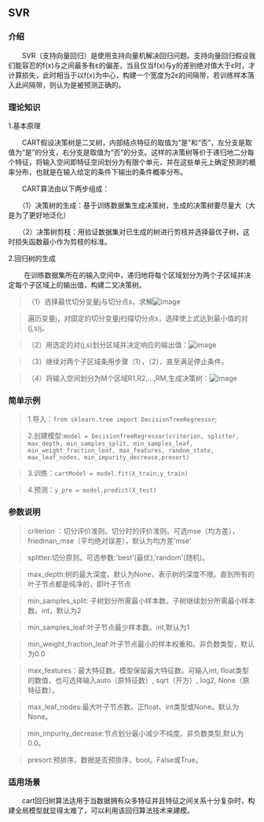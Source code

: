 <h2>SVR</h2>

<h3>介绍</h3>

　　SVR（支持向量回归）是使用支持向量机解决回归问题。支持向量回归假设我们能容忍的f(x)与之间最多有ε的偏差，当且仅当f(x)与y的差别绝对值大于ε时，才计算损失，此时相当于以f(x)为中心，构建一个宽度为2ε的间隔带，若训练样本落入此间隔带，则认为是被预测正确的。

<h3>理论知识</h3>

1.基本原理

　　CART假设决策树是二叉树，内部结点特征的取值为“是”和“否”，左分支是取值为“是”的分支，右分支是取值为“否”的分支。这样的决策树等价于递归地二分每个特征，将输入空间即特征空间划分为有限个单元，并在这些单元上确定预测的概率分布，也就是在输入给定的条件下输出的条件概率分布。

　　CART算法由以下两步组成：

　　（1）决策树的生成：基于训练数据集生成决策树，生成的决策树要尽量大（大是为了更好地泛化）

　　（2）决策树剪枝：用验证数据集对已生成的树进行剪枝并选择最优子树，这时损失函数最小作为剪枝的标准。

2.回归树的生成

　　 在训练数据集所在的输入空间中，递归地将每个区域划分为两个子区域并决定每个子区域上的输出值，构建二叉决策树。

> （1）选择最优切分变量j与切分点s，求解![image](/uploads/d418df0f328a9e541528b4b7b746ca5d/image.png)

> 遍历变量j，对固定的切分变量j扫描切分点s，选择使上式达到最小值的对(j,s)j。

> （2）用选定的对(j,s)划分区域并决定响应的输出值：![image](/uploads/cfcf1db60e31185d974e7a427c63515a/image.png)

> （3）继续对两个子区域条用步骤（1），（2），直至满足停止条件。

> （4）将输入空间划分为M个区域R1,R2,...,RM,生成决策树：![image](/uploads/4576f9bd1c6bc57c0fe693912aed6b39/image.png)

<h3>简单示例</h3>

> 1.导入：`from sklearn.tree import DecisionTreeRegressor`;

> 2.创建模型:`model = DecisionTreeRegressor(criterion, splitter, max_depth, min_samples_split, min_samples_leaf, min_weight_fraction_leaf, max_features, random_state, max_leaf_nodes, min_impurity_decrease,presort)`

> 3.训练：`cartModel = model.fit(X_train,y_train)`

> 4.预测：`y_pre = model.predict(X_test)` 

<h3>参数说明</h3>

> criterion ：切分评价准则。切分时的评价准则。可选mse（均方差），friedman_mse（平均绝对误差），默认为均方差'mse'

> splitter:切分原则。可选参数:'best'(最优),'random'(随机)。

> max_depth:树的最大深度。默认为None，表示树的深度不限。直到所有的叶子节点都是纯净的，即叶子节点

> min_samples_split: 子树划分所需最小样本数。子树继续划分所需最小样本数。int，默认为2

> min_samples_leaf:叶子节点最少样本数。int,默认为1

> min_weight_fraction_leaf:叶子节点最小的样本权重和。非负数类型，默认为0.0

> max_features：最大特征数。模型保留最大特征数。可输入int, float类型的数值，也可选择输入auto（原特征数）, sqrt（开方）, log2, None（原特征数）。

> max_leaf_nodes:最大叶子节点数。正float、int类型或None。默认为None。

> min_impurity_decrease:节点划分最小减少不纯度。非负数类型,默认为0.0。

> presort:预排序。数据是否预排序，bool。False或True。

<h3>适用场景</h3>

　　cart回归树算法适用于当数据拥有众多特征并且特征之间关系十分复杂时，构建全局模型就显得太难了，可以利用该回归算法技术来建模。